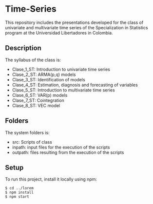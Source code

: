 # Time-Series
This repository includes the presentations developed for the class of univariate and multivariate time series of the Specialization in Statistics program at the Universidad Libertadores in Colombia.

## Description
The syllabus of the class is:
* Clase_1_ST: Introduction to univariate time series
* Clase_2_ST: ARMA(p,q) models
* Clase_3_ST: Identification of models
* Clase_4_ST: Estimation, diagnosis and forecasting of variables
* Clase_5_ST: Introduction to multivariate time series
* Clase_6_ST: VAR(p) models
* Clase_7_ST: Cointegration
* Clase_8_ST: VEC model
	
## Folders
The system folders is:
* src: Scripts of class
* inpath: input files for the execution of the scripts
* outpath: files resulting from the execution of the scripts

## Setup
To run this project, install it locally using npm:

```
$ cd ../lorem
$ npm install
$ npm start
```

